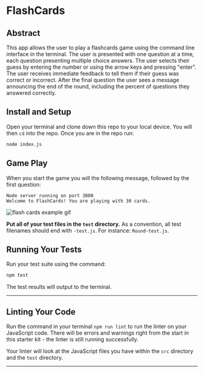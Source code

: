 # FlashCards

## Abstract

This app allows the user to play a flashcards game using the command line interface in the terminal.  The user is presented with one question at a time, each question presenting multiple choice answers.  The user selects their guess by entering the number or using the arrow keys and pressing "enter".  The user receives immediate feedback to tell them if their guess was correct or incorrect.  After the final question the user sees a message announcing the end of the round, including the percent of questions they answered correctly.

## Install and Setup

Open your terminal and clone down this repo to your local device.  You will then `cd` into the repo.  Once you are in the repo run:

```bash
node index.js
```

## Game Play

When you start the game you will the following message, followed by the first question:

```
Node server running on port 3000
Welcome to FlashCards! You are playing with 30 cards.
```


![flash cards example gif](https://media.giphy.com/media/1zkb1q58eTiTH6D7wc/giphy.gif)

**Put all of your test files in the `test` directory.** As a convention, all test filenames should end with `-test.js`. For instance: `Round-test.js`.

## Running Your Tests

Run your test suite using the command:

```bash
npm test
```

The test results will output to the terminal.

---

## Linting Your Code

Run the command in your terminal `npm run lint` to run the linter on your JavaScript code. There will be errors and warnings right from the start in this starter kit - the linter is still running successfully.

Your linter will look at the JavaScript files you have within the `src` directory and the `test` directory. 

---
